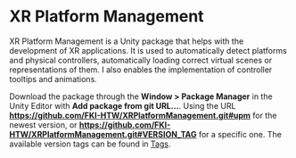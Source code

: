 # XR Platform Management

XR Platform Management is a Unity package that helps with the development of XR applications.
It is used to automatically detect platforms and physical controllers, automatically loading correct virtual scenes or 
representations of them. I also enables the implementation of controller tooltips and animations.


Download the package through the <strong>Window > Package Manager</strong> in the Unity Editor with <strong>Add package from git URL...</strong>.
Using the URL <strong>https://github.com/FKI-HTW/XRPlatformManagement.git#upm</strong> for the newest version, or <strong>https://github.com/FKI-HTW/XRPlatformManagement.git#VERSION_TAG</strong> for a specific one. The available version tags can be found in <a href="https://github.com/FKI-HTW/XRPlatformManagement/tags">Tags</a>.